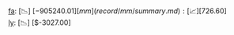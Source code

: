 [fa](record/fa/summary.md): [📉] [$-905240.01]  
[mm](record/mm/summary.md): [📈] [$726.60]  
[ly](record/ly/summary.md): [📉] [$-3027.00]  
